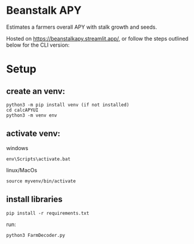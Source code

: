 # Beanstalk APY
Estimates a farmers overall APY with stalk growth and seeds.

Hosted on https://beanstalkapy.streamlit.app/, or follow the steps outlined below for the CLI version: 

# Setup
## create an venv: 

```
python3 -m pip install venv (if not installed)
cd calcAPYUI
python3 -m venv env
```

## activate venv: 

windows
```
env\Scripts\activate.bat
```

linux/MacOs
```
source myvenv/bin/activate
```

## install libraries
```
pip install -r requirements.txt
```

run:
```
python3 FarmDecoder.py
```